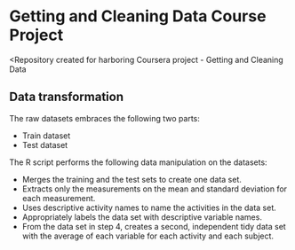 # Getting and Cleaning Data Course Project
<Repository created for harboring Coursera project - Getting and Cleaning Data

## Data transformation

The raw datasets embraces the following two parts:
- Train dataset
- Test dataset

The R script performs the following data manipulation on the datasets:

- Merges the training and the test sets to create one data set.
- Extracts only the measurements on the mean and standard deviation for each measurement.
- Uses descriptive activity names to name the activities in the data set.
- Appropriately labels the data set with descriptive variable names.
- From the data set in step 4, creates a second, independent tidy data set with the average of each variable for each activity and each subject.

